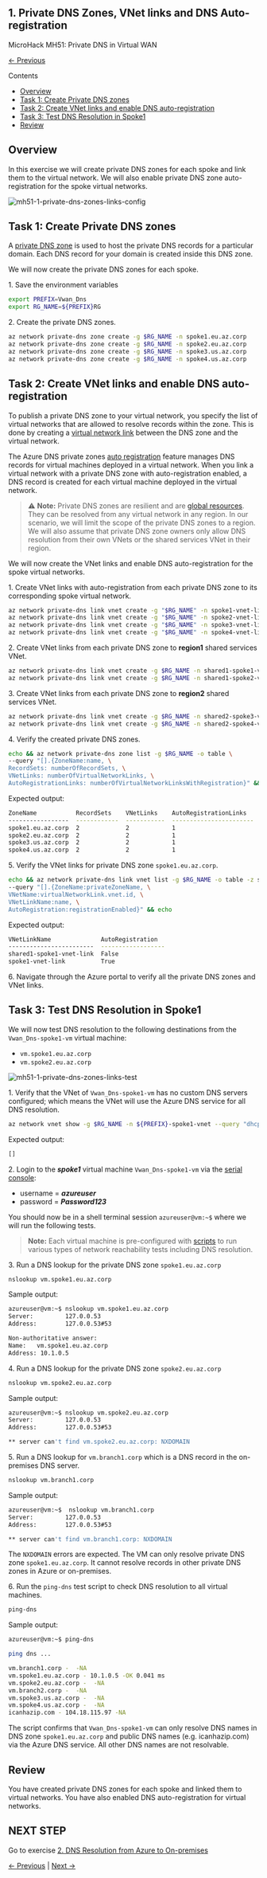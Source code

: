 ## 1. Private DNS Zones, VNet links and DNS Auto-registration <!-- omit from toc -->

MicroHack MH51: Private DNS in Virtual WAN <!-- omit from toc -->

[← Previous](../README.md)

Contents

- [Overview](#overview)
- [Task 1: Create Private DNS zones](#task-1-create-private-dns-zones)
- [Task 2: Create VNet links and enable DNS auto-registration](#task-2-create-vnet-links-and-enable-dns-auto-registration)
- [Task 3: Test DNS Resolution in Spoke1](#task-3-test-dns-resolution-in-spoke1)
- [Review](#review)

## Overview

In this exercise we will create private DNS zones for each spoke and link them to the virtual network. We will also enable private DNS zone auto-registration for the spoke virtual networks.

![mh51-1-private-dns-zones-links-config](../../images/../../images/microhacks/mh51/mh51-1-private-dns-zones-links-config.png)

## Task 1: Create Private DNS zones

A [private DNS zone](https://learn.microsoft.com/en-us/azure/dns/private-dns-privatednszone) is used to host the private DNS records for a particular domain. Each DNS record for your domain is created inside this DNS zone.

We will now create the private DNS zones for each spoke.

1\. Save the environment variables

  ```sh
  export PREFIX=Vwan_Dns
  export RG_NAME=${PREFIX}RG
  ```

2\. Create the private DNS zones.

```sh
az network private-dns zone create -g $RG_NAME -n spoke1.eu.az.corp
az network private-dns zone create -g $RG_NAME -n spoke2.eu.az.corp
az network private-dns zone create -g $RG_NAME -n spoke3.us.az.corp
az network private-dns zone create -g $RG_NAME -n spoke4.us.az.corp
```

## Task 2: Create VNet links and enable DNS auto-registration

To publish a private DNS zone to your virtual network, you specify the list of virtual networks that are allowed to resolve records within the zone. This is done by creating a [virtual network link](https://learn.microsoft.com/en-us/azure/dns/private-dns-autoregistration) between the DNS zone and the virtual network.

The Azure DNS private zones [auto registration](https://learn.microsoft.com/en-us/azure/dns/private-dns-autoregistration) feature manages DNS records for virtual machines deployed in a virtual network. When you link a virtual network with a private DNS zone with auto-registration enabled, a DNS record is created for each virtual machine deployed in the virtual network.

> ⚠️ **Note:** Private DNS zones are resilient and are [global resources](https://learn.microsoft.com/en-us/azure/dns/private-dns-resiliency). They can be resolved from any virtual network in any region. In our scenario, we will limit the scope of the private DNS zones to a region. We will also assume that private DNS zone owners only allow DNS resolution from their own VNets or the shared services VNet in their region.

We will now create the VNet links and enable DNS auto-registration for the spoke virtual networks.

1\. Create VNet links with auto-registration from each private DNS zone to its corresponding spoke virtual network.

```sh
az network private-dns link vnet create -g "$RG_NAME" -n spoke1-vnet-link -z spoke1.eu.az.corp -v "${PREFIX}-spoke1-vnet" -e true
az network private-dns link vnet create -g "$RG_NAME" -n spoke2-vnet-link -z spoke2.eu.az.corp -v "${PREFIX}-spoke2-vnet" -e true
az network private-dns link vnet create -g "$RG_NAME" -n spoke3-vnet-link -z spoke3.us.az.corp -v "${PREFIX}-spoke3-vnet" -e true
az network private-dns link vnet create -g "$RG_NAME" -n spoke4-vnet-link -z spoke4.us.az.corp -v "${PREFIX}-spoke4-vnet" -e true
```

2\. Create VNet links from each private DNS zone to **region1** shared services VNet.

```sh
az network private-dns link vnet create -g $RG_NAME -n shared1-spoke1-vnet-link -z spoke1.eu.az.corp -v ${PREFIX}-shared1-vnet -e false
az network private-dns link vnet create -g $RG_NAME -n shared1-spoke2-vnet-link -z spoke2.eu.az.corp -v ${PREFIX}-shared1-vnet -e false
```

3\. Create VNet links from each private DNS zone to **region2** shared services VNet.

```sh
az network private-dns link vnet create -g $RG_NAME -n shared2-spoke3-vnet-link -z spoke3.us.az.corp -v ${PREFIX}-shared2-vnet -e false
az network private-dns link vnet create -g $RG_NAME -n shared2-spoke4-vnet-link -z spoke4.us.az.corp -v ${PREFIX}-shared2-vnet -e false
```

4\. Verify the created private DNS zones.

```sh
echo && az network private-dns zone list -g $RG_NAME -o table \
--query "[].{ZoneName:name, \
RecordSets: numberOfRecordSets, \
VNetLinks: numberOfVirtualNetworkLinks, \
AutoRegistrationLinks: numberOfVirtualNetworkLinksWithRegistration}" && echo
```

Expected output:

```sh
ZoneName           RecordSets    VNetLinks    AutoRegistrationLinks
-----------------  ------------  -----------  -----------------------
spoke1.eu.az.corp  2             2            1
spoke2.eu.az.corp  2             2            1
spoke3.us.az.corp  2             2            1
spoke4.us.az.corp  2             2            1
```

5\. Verify the VNet links for private DNS zone `spoke1.eu.az.corp`.

```sh
echo && az network private-dns link vnet list -g $RG_NAME -o table -z spoke1.eu.az.corp \
--query "[].{ZoneName:privateZoneName, \
VNetName:virtualNetworkLink.vnet.id, \
VNetLinkName:name, \
AutoRegistration:registrationEnabled}" && echo
```

Expected output:

```sh
VNetLinkName              AutoRegistration
------------------------  ------------------
shared1-spoke1-vnet-link  False
spoke1-vnet-link          True
```

6\. Navigate through the Azure portal to verify all the private DNS zones and VNet links.

## Task 3: Test DNS Resolution in Spoke1

We will now test DNS resolution to the following destinations from the `Vwan_Dns-spoke1-vm` virtual machine:
* `vm.spoke1.eu.az.corp`
* `vm.spoke2.eu.az.corp`

![mh51-1-private-dns-zones-links-test](../../images/../../images/microhacks/mh51/mh51-1-private-dns-zones-links-test.png)

1\. Verify that the VNet of `Vwan_Dns-spoke1-vm` has no custom DNS servers configured; which means the VNet will use the Azure DNS service for all DNS resolution.

```sh
az network vnet show -g $RG_NAME -n ${PREFIX}-spoke1-vnet --query "dhcpOptions.dnsServers"
```
Expected output:

```sh
[]
```

2\. Login to the ***spoke1*** virtual machine `Vwan_Dns-spoke1-vm` via the [serial console](https://learn.microsoft.com/en-us/troubleshoot/azure/virtual-machines/serial-console-overview#access-serial-console-for-virtual-machines-via-azure-portal):
* username = ***azureuser***
* password = ***Password123***

You should now be in a shell terminal session `azureuser@vm:~$` where we will run the following tests.

> **Note:** Each virtual machine is pre-configured with [scripts](../../../scripts/server.sh) to run various types of network reachability tests including DNS resolution.

3\. Run a DNS lookup for the private DNS zone `spoke1.eu.az.corp`

```sh
nslookup vm.spoke1.eu.az.corp
```

Sample output:

```sh
azureuser@vm:~$ nslookup vm.spoke1.eu.az.corp
Server:         127.0.0.53
Address:        127.0.0.53#53

Non-authoritative answer:
Name:   vm.spoke1.eu.az.corp
Address: 10.1.0.5
```

4\. Run a DNS lookup for the private DNS zone `spoke2.eu.az.corp`

```sh
nslookup vm.spoke2.eu.az.corp
```
Sample output:

```sh
azureuser@vm:~$ nslookup vm.spoke2.eu.az.corp
Server:         127.0.0.53
Address:        127.0.0.53#53

** server can't find vm.spoke2.eu.az.corp: NXDOMAIN
```

5\. Run a DNS lookup for `vm.branch1.corp` which is a DNS record in the on-premises DNS server.

```sh
nslookup vm.branch1.corp
```

Sample output:

```sh
azureuser@vm:~$  nslookup vm.branch1.corp
Server:         127.0.0.53
Address:        127.0.0.53#53

** server can't find vm.branch1.corp: NXDOMAIN
 ```

The `NXDOMAIN` errors are expected. The VM can only resolve private DNS zone `spoke1.eu.az.corp`. It cannot resolve records in other private DNS zones in Azure or on-premises.

6\. Run the `ping-dns` test script to check DNS resolution to all virtual machines.

```sh
ping-dns
```

Sample output:

```sh
azureuser@vm:~$ ping-dns

ping dns ...

vm.branch1.corp -  -NA
vm.spoke1.eu.az.corp - 10.1.0.5 -OK 0.041 ms
vm.spoke2.eu.az.corp -  -NA
vm.branch2.corp -  -NA
vm.spoke3.us.az.corp -  -NA
vm.spoke4.us.az.corp -  -NA
icanhazip.com - 104.18.115.97 -NA
```
The script confirms that `Vwan_Dns-spoke1-vm` can only resolve DNS names in DNS zone `spoke1.eu.az.corp` and public DNS names (e.g. icanhazip.com) via the Azure DNS service. All other DNS names are not resolvable.

## Review

You have created private DNS zones for each spoke and linked them to virtual networks. You have also enabled DNS auto-registration for virtual networks.

## NEXT STEP <!-- omit from toc -->
Go to exercise [2. DNS Resolution from Azure to On-premises](../exercises/2.%20DNS%20Resolution%20from%20Azure%20to%20On-premises.md)

[← Previous](../README.md) | [Next →](../exercises/2.%20DNS%20Resolution%20from%20Azure%20to%20On-premises.md)
